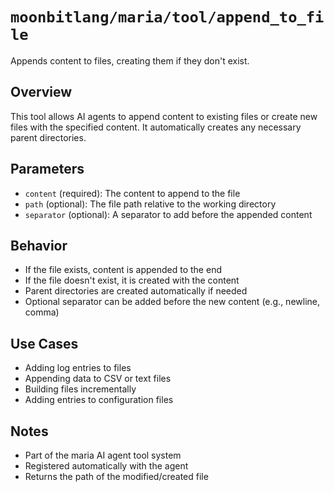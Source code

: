 # `moonbitlang/maria/tool/append_to_file`

Appends content to files, creating them if they don't exist.

## Overview

This tool allows AI agents to append content to existing files or create new files with the specified content. It automatically creates any necessary parent directories.

## Parameters

- `content` (required): The content to append to the file
- `path` (optional): The file path relative to the working directory
- `separator` (optional): A separator to add before the appended content

## Behavior

- If the file exists, content is appended to the end
- If the file doesn't exist, it is created with the content
- Parent directories are created automatically if needed
- Optional separator can be added before the new content (e.g., newline, comma)

## Use Cases

- Adding log entries to files
- Appending data to CSV or text files
- Building files incrementally
- Adding entries to configuration files

## Notes

- Part of the maria AI agent tool system
- Registered automatically with the agent
- Returns the path of the modified/created file
